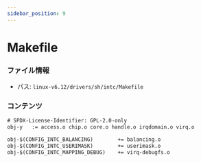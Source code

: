 ```yaml
---
sidebar_position: 9
---
```

# Makefile

### ファイル情報

- パス: `linux-v6.12/drivers/sh/intc/Makefile`

### コンテンツ

```txt
# SPDX-License-Identifier: GPL-2.0-only
obj-y 	:= access.o chip.o core.o handle.o irqdomain.o virq.o

obj-$(CONFIG_INTC_BALANCING)		+= balancing.o
obj-$(CONFIG_INTC_USERIMASK)		+= userimask.o
obj-$(CONFIG_INTC_MAPPING_DEBUG)	+= virq-debugfs.o

```
